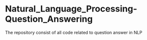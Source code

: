 # Natural_Language_Processing-Question_Answering
The repository consist of all code related to question answer in NLP
